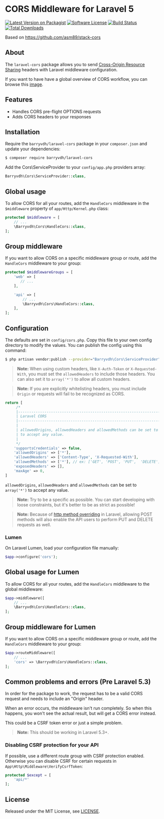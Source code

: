 # CORS Middleware for Laravel 5

[![Latest Version on Packagist][ico-version]][link-packagist]
[![Software License][ico-license]](LICENSE.md)
[![Build Status][ico-travis]][link-travis]
[![Total Downloads][ico-downloads]][link-downloads]

Based on https://github.com/asm89/stack-cors

## About

The `laravel-cors` package allows you to send [Cross-Origin Resource Sharing](http://enable-cors.org/)
headers with Laravel middleware configuration.

If you want to have have a global overview of CORS workflow, you can  browse
this [image](http://www.html5rocks.com/static/images/cors_server_flowchart.png).

## Features

* Handles CORS pre-flight OPTIONS requests
* Adds CORS headers to your responses

## Installation

Require the `barryvdh/laravel-cors` package in your `composer.json` and update your dependencies:
```sh
$ composer require barryvdh/laravel-cors
```

Add the Cors\ServiceProvider to your `config/app.php` providers array:
```php
Barryvdh\Cors\ServiceProvider::class,
```

## Global usage

To allow CORS for all your routes, add the `HandleCors` middleware in the `$middleware` property of  `app/Http/Kernel.php` class:

```php
protected $middleware = [
    // ...
    \Barryvdh\Cors\HandleCors::class,
];
```

## Group middleware

If you want to allow CORS on a specific middleware group or route, add the `HandleCors` middleware to your group:

```php
protected $middlewareGroups = [
    'web' => [
       // ...
    ],

    'api' => [
        // ...
        \Barryvdh\Cors\HandleCors::class,
    ],
];
```

## Configuration

The defaults are set in `config/cors.php`. Copy this file to your own config directory to modify the values. You can publish the config using this command:
```sh
$ php artisan vendor:publish --provider="Barryvdh\Cors\ServiceProvider"
```
> **Note:** When using custom headers, like `X-Auth-Token` or `X-Requested-With`, you must set the `allowedHeaders` to include those headers. You can also set it to `array('*')` to allow all custom headers.

> **Note:** If you are explicitly whitelisting headers, you must include `Origin` or requests will fail to be recognized as CORS.

    
```php
return [
     /*
     |--------------------------------------------------------------------------
     | Laravel CORS
     |--------------------------------------------------------------------------
     |
     | allowedOrigins, allowedHeaders and allowedMethods can be set to array('*')
     | to accept any value.
     |
     */
    'supportsCredentials' => false,
    'allowedOrigins' => ['*'],
    'allowedHeaders' => ['Content-Type', 'X-Requested-With'],
    'allowedMethods' => ['*'], // ex: ['GET', 'POST', 'PUT',  'DELETE']
    'exposedHeaders' => [],
    'maxAge' => 0,
]
```

`allowedOrigins`, `allowedHeaders` and `allowedMethods` can be set to `array('*')` to accept any value.

> **Note:** Try to be a specific as possible. You can start developing with loose constraints, but it's better to be as strict as possible!

> **Note:** Because of [http method overriding](http://symfony.com/doc/current/reference/configuration/framework.html#http-method-override) in Laravel, allowing POST methods will also enable the API users to perform PUT and DELETE requests as well.

### Lumen

On Laravel Lumen, load your configuration file manually:
```php
$app->configure('cors');
```

## Global usage for Lumen
To allow CORS for all your routes, add the `HandleCors` middleware to the global middleware:
```php
$app->middleware([
    // ...
    \Barryvdh\Cors\HandleCors::class,
];
```

## Group middleware for Lumen
If you want to allow CORS on a specific middleware group or route, add the `HandleCors` middleware to your group:

```php
$app->routeMiddleware([
    // ...
    'cors' => \Barryvdh\Cors\HandleCors::class,
];
```

## Common problems and errors (Pre Laravel 5.3)
In order for the package to work, the request has to be a valid CORS request and needs to include an "Origin" header.

When an error occurs, the middleware isn't run completely. So when this happens, you won't see the actual result, but will get a CORS error instead.

This could be a CSRF token error or just a simple problem.

> **Note:** This should be working in Laravel 5.3+.

### Disabling CSRF protection for your API

If possible, use a different route group with CSRF protection enabled. 
Otherwise you can disable CSRF for certain requests in `App\Http\Middleware\VerifyCsrfToken`:

```php
protected $except = [
    'api/*'
];
```
    
## License

Released under the MIT License, see [LICENSE](LICENSE).

[ico-version]: https://img.shields.io/packagist/v/barryvdh/laravel-cors.svg?style=flat-square
[ico-license]: https://img.shields.io/badge/license-MIT-brightgreen.svg?style=flat-square
[ico-travis]: https://img.shields.io/travis/barryvdh/laravel-cors/master.svg?style=flat-square
[ico-scrutinizer]: https://img.shields.io/scrutinizer/coverage/g/barryvdh/laravel-cors.svg?style=flat-square
[ico-code-quality]: https://img.shields.io/scrutinizer/g/barryvdh/laravel-cors.svg?style=flat-square
[ico-downloads]: https://img.shields.io/packagist/dt/barryvdh/laravel-cors.svg?style=flat-square

[link-packagist]: https://packagist.org/packages/barryvdh/laravel-cors
[link-travis]: https://travis-ci.org/barryvdh/laravel-cors
[link-scrutinizer]: https://scrutinizer-ci.com/g/barryvdh/laravel-cors/code-structure
[link-code-quality]: https://scrutinizer-ci.com/g/barryvdh/laravel-cors
[link-downloads]: https://packagist.org/packages/barryvdh/laravel-cors
[link-author]: https://github.com/barryvdh
[link-contributors]: ../../contributors
